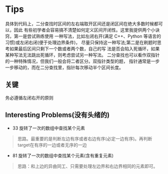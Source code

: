 # Tips
具体到代码上，二分查找时区间的左右端取开区间还是闭区间在绝大多数时候都可以，因此 有些初学者会容易搞不清楚如何定义区间开闭性。这里我提供两个小诀窍，第一是尝试熟练使用 一种写法，比如左闭右开(满足 C++、Python 等语言的习惯)或左闭右闭(便于处理边界条件)， 尽量只保持这一种写法;第二是在刷题时思考如果最后区间只剩下一个数或者两个数，自己的写 法是否会陷入死循环，如果某种写法无法跳出死循环，则考虑尝试另一种写法。
二分查找也可以看作双指针的一种特殊情况，但我们一般会将二者区分。双指针类型的题， 指针通常是一步一步移动的，而在二分查找里，指针每次移动半个区间长度。

## 关键
务必遵循左闭右开的原则

## Interesting Problems(没有头绪的)
- 33 旋转了一次的数组中查找某个元素
>  思路。最重要的是判断左边有序或者右边有序(必定一边有序)。再判断target在有序的一边或者无序的一边

- 81 旋转了一次的数组中查找某个元素(含有重复元素)
> 思路：和上边的异曲同工、只需要处理左边界和右边界相同的元素即可。